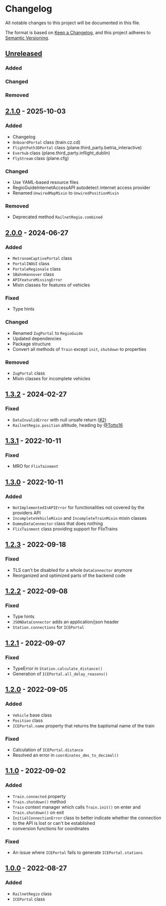 # Changelog

All notable changes to this project will be documented in this file.

The format is based on [Keep a Changelog](https://keepachangelog.com/en/1.1.0/),
and this project adheres to [Semantic Versioning](https://semver.org/spec/v2.0.0.html).

## [Unreleased]

### Added
### Changed
### Removed

## [2.1.0] - 2025-10-03

### Added

- Changelog
- `OnboardPortal` class (train.cz.cd)
- `FlightPath3DPortal` class (plane.third_party.betria_interactive)
- `Everhub` class (plane.third_party.inflight_dublin)
- `FlyStream` class (plane.cfg)

### Changed

- Use YAML-based resource files
- RegioGuideInternetAccessAPI autodetect internet access provider
- Renamed `UnwiredMapMixin` to `UnwiredPositionMixin`

### Removed

- Deprecated method `RailnetRegio.combined`

## [2.0.0] - 2024-06-27

### Added

- `MetronomCaptivePortal` class
- `PortalINOUI` class
- `PortaleRegionale` class
- `SBahnHannover` class
- `APIFeatureMissingError`
- Mixin classes for features of vehicles

### Fixed

- Type hints

### Changed

- Renamed `ZugPortal` to `RegioGuide`
- Updated dependencies
- Package structure
- Convert all methods of `Train` except `init`, `shutdown` to properties

### Removed

- `ZugPortal` class
- Mixin classes for incomplete vehicles

## [1.3.2] - 2024-02-27

### Fixed

- `DataInvalidError` with null unsafe return ([#2](https://github.com/felix-zenk/onboardapis/issues/2))
- `RailnetRegio.position` altitude, heading by [@Totto16](https://github.com/Totto16)

## [1.3.1] - 2022-10-11

### Fixed

- MRO for `FlixTainment`

## [1.3.0] - 2022-10-11

### Added

- `NotImplementedInAPIError` for functionalities not covered by the providers API
- `IncompleteVehicleMixin` and `IncompleteTrainMixin` mixin classes
- `DummyDataConnector` class that does nothing
- `FlixTainment` class providing support for FlixTrains

## [1.2.3] - 2022-09-18

### Fixed

- TLS can't be disabled for a whole `DataConnector` anymore
- Reorganized and optimized parts of the backend code

## [1.2.2] - 2022-09-08

### Fixed

- Type hints
- `JSONDataConnector` adds an application/json header
- `Station.connections` for `ICEPortal`

## [1.2.1] - 2022-09-07

### Fixed

- TypeError in `Station.calculate_distance()`
- Generation of `ICEPortal.all_delay_reasons()`


## [1.2.0] - 2022-09-05

### Added

- `Vehicle` base class
- `Position` class
- `ICEPortal.name` property that returns the baptismal name of the train

### Fixed

- Calculation of `ICEPortal.distance`
- Resolved an error in `coordinates_dms_to_decimal()`

## [1.1.0] - 2022-09-02

### Added

- `Train.connected` property
- `Train.shutdown()` method
- `Train` context manager which calls `Train.init()` on enter and `Train.shutdown()` on exit
- `InitialConnectionError` class to better indicate whether the connection to the API is lost or can't be established
- conversion functions for coordinates

### Fixed

- An issue where `ICEPortal` fails to generate `ICEPortal.stations`

## [1.0.0] - 2022-08-27

### Added

- `RailnetRegio` class
- `ICEPortal` class

[unreleased]: https://github.com/felix-zenk/onboardapis/compare/2.1.0...HEAD
[2.1.0]: https://github.com/felix-zenk/onboardapis/compare/2.0.0...2.1.0
[2.0.0]: https://github.com/felix-zenk/onboardapis/compare/v1.3.2...2.0.0
[1.3.2]: https://github.com/felix-zenk/onboardapis/compare/1.3.1...v1.3.2
[1.3.1]: https://github.com/felix-zenk/onboardapis/compare/1.3.0...1.3.1
[1.3.0]: https://github.com/felix-zenk/onboardapis/compare/1.2.3...1.3.0
[1.2.3]: https://github.com/felix-zenk/onboardapis/compare/1.2.2...1.2.3
[1.2.2]: https://github.com/felix-zenk/onboardapis/compare/1.2.1...1.2.2
[1.2.1]: https://github.com/felix-zenk/onboardapis/compare/1.2.0...1.2.1
[1.2.0]: https://github.com/felix-zenk/onboardapis/compare/1.1.0...1.2.0
[1.1.0]: https://github.com/felix-zenk/onboardapis/compare/1.0.0...1.1.0
[1.0.0]: https://github.com/felix-zenk/onboardapis/releases/tag/1.0.0
